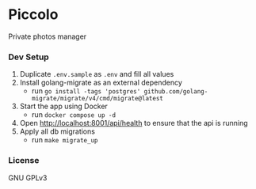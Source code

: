 # Piccolo

Private photos manager

### Dev Setup

1. Duplicate `.env.sample` as `.env` and fill all values
2. Install golang-migrate as an external dependency
    - run `go install -tags 'postgres' github.com/golang-migrate/migrate/v4/cmd/migrate@latest`
3. Start the app using Docker
    - run `docker compose up -d`
4. Open [http://localhost:8001/api/health](http://localhost:8001/api/health) to ensure that the api is running
5. Apply all db migrations
    - run `make migrate_up`

### License

GNU GPLv3
